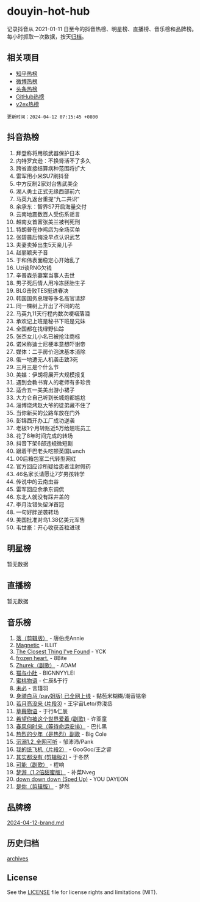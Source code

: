 # douyin-hot-hub

记录抖音从 2021-01-11 日至今的抖音热榜、明星榜、直播榜、音乐榜和品牌榜。每小时抓取一次数据，按天[归档](archives)。

## 相关项目

- [知乎热榜](https://github.com/lonnyzhang423/zhihu-hot-hub)
- [微博热榜](https://github.com/lonnyzhang423/weibo-hot-hub)
- [头条热榜](https://github.com/lonnyzhang423/toutiao-hot-hub)
- [GitHub热榜](https://github.com/lonnyzhang423/github-hot-hub)
- [v2ex热榜](https://github.com/lonnyzhang423/v2ex-hot-hub)


`更新时间：2024-04-12 07:15:45 +0800`

## 抖音热榜

1. 拜登称将用核武器保护日本
1. 内特罗宾逊：不换肾活不了多久
1. 跨省直接结算病种范围将扩大
1. 雷军用小米SU7刷抖音
1. 中方反制2家对台售武美企
1. 湖人勇士正式无缘西部前六
1. 马英九返台重提“九二共识”
1. 余承东：智界S7开启海量交付
1. 云南地震数百人受伤系谣言
1. 越南女首富张美兰被判死刑
1. 特朗普在炸鸡店为全场买单
1. 张碧晨后悔没早点认识武艺
1. 夫妻卖掉出生5天亲儿子
1. 赵丽颖夹子音
1. 于和伟表面稳定心开始乱了
1. Uzi谈RNG欠钱
1. 辛普森杀妻案当事人去世
1. 男子死后情人用冷冻胚胎生子
1. BLG击败TES挺进春决
1. 韩国国务总理等多名高官请辞
1. 同一棵树上开出了不同的花
1. 马英九11天行程内数次哽咽落泪
1. 承欢记上班是秘书下班是兄妹
1. 全国都在找绿野仙踪
1. 张杰女儿小名已被抢注商标
1. 诺米称迪士尼梗本意想吓谢帝
1. 媒体：二手房价泡沫基本消除
1. 俄一地遭无人机袭击致3死
1. 三月三是个什么节
1. 美媒：伊朗将展开大规模报复
1. 遇到会教书育人的老师有多珍贵
1. 适合五一美美出游小裙子
1. 大力仑自己听到长城炮都尴尬
1. 淄博烧烤赵大爷的徒弟藏不住了
1. 当你新买的公路车放在门外
1. 彭锦西开办工厂成功逆袭
1. 老板1个月转账近5万给翘班员工
1. 花了8年时间完成的转场
1. 抖音下架6部违规微短剧
1. 跟着干巴老头吃顿英国Lunch
1. 00后箱包富二代转型网红
1. 官方回应诊所疑给患者注射假药
1. 46名家长请愿让7岁男孩转学
1. 传说中的云南虫谷
1. 雷军回应余承东调侃
1. 东北人就没有踩井盖的
1. 李月汝错失留洋首冠
1. 一句好胖逆袭转场
1. 美国批准对乌1.38亿美元军售
1. 韦世豪：开心收获首粒进球

## 明星榜

暂无数据

## 直播榜

暂无数据

## 音乐榜

1. [落（剪辑版）](https://sf5-hl-cdn-tos.douyinstatic.com/obj/tos-cn-ve-2774/o0h6HvN1BBbli9LtU3i5fQIleBQMF5Cg4TZmmC) - 唐伯虎Annie
1. [Magnetic](https://sf6-cdn-tos.douyinstatic.com/obj/tos-cn-ve-2774/oAQCYdBNZfLACGDmVFAsfAtpy32tqErgQ3XgBN) - ILLIT
1. [The Closest Thing I've Found](https://sf3-cdn-tos.douyinstatic.com/obj/tos-cn-ve-2774/514ab5d9146f4d2ca454b7adff8e5e4d) - YCK
1. [frozen heart.](https://sf5-hl-cdn-tos.douyinstatic.com/obj/tos-cn-ve-2774/oIIWJfyjIACZA9zQMtnJ6hQQhFC4vhCupoRBsO) - 8Bite
1. [Zhurek（副歌）](https://sf6-cdn-tos.douyinstatic.com/obj/tos-cn-ve-2774/ooQm8FBZQDlf0btEYgVpCcSCQfrdJGBEKZYBGS) - ADAM
1. [猫与小肚](https://sf5-hl-cdn-tos.douyinstatic.com/obj/tos-cn-ve-2774/osZeoClMECgK8DYl6VebABgbchEtPYQjZEnRtd) - BIGNNYYLEI
1. [蜜桃物语](https://sf3-cdn-tos.douyinstatic.com/obj/tos-cn-ve-2774/oIhOSCZtIACtYU4XQkngiW9kCBfVD1Fz9IYeqL) - 仁辰&于行
1. [未必](https://sf3-cdn-tos.douyinstatic.com/obj/tos-cn-ve-2774/ogntQMFnKQDZUgTCYuJgfLEtleYZZFxBQqhhFB) - 言瑾羽
1. [身骑白马 (pay姐版) 已全网上线](https://sf6-cdn-tos.douyinstatic.com/obj/tos-cn-ve-2774/oQLO5ZgLsFkaDhdIIveF2zUCgfweY0gWaH4AQG) - 黏苞米糊糊/潮音铭帝
1. [若月亮没来 (片段3)](https://sf27-cdn-tos.douyinstatic.com/obj/tos-cn-ve-2774/okfyEUsGW1B1ovJi5JiN9IjvAT2lMwA054GoEB) - 王宇宙Leto/乔浚丞
1. [草莓物语](https://sf6-cdn-tos.douyinstatic.com/obj/tos-cn-ve-2774/okynhJ7jEAIIZBfsLgYMEI8QC3WbQNN66RKzhT) - 于行&仁辰
1. [希望你被这个世界爱着 (副歌)](https://sf3-cdn-tos.douyinstatic.com/obj/tos-cn-ve-2774/oUHCmWQfZlE3QQBKBeD8rCFLpJzPgCpImhsxMt) - 许亚童
1. [春风何时来（等待命运安排）](https://sf5-hl-cdn-tos.douyinstatic.com/obj/tos-cn-ve-2774/oICBNbD3gelMfB4WgiD1KI2jQtXZE2FgHLwtsl) - 巴扎黑
1. [热烈的少年（是热烈）副歌](https://sf5-hl-cdn-tos.douyinstatic.com/obj/tos-cn-ve-2774/owVNI0CLDAUMtSz6TEYvfFBFL4UDFFhLfgK8fa) - Big Cole
1. [沉溺1.2_全网可听](https://sf5-hl-cdn-tos.douyinstatic.com/obj/tos-cn-ve-2774/ok2QoiBqsWAX9McZmWiI9gAB0EzwD4Xj6yfmtH) - 邹沛沛/Pank
1. [我的纸飞机（片段2）](https://sf5-hl-cdn-tos.douyinstatic.com/obj/tos-cn-ve-2774/oM2ZrKcg2CD5AeRB2gkeXOFB1IxAGJdZPazYHf) - GooGoo/王之睿
1. [其实都没有 (剪辑版2)](https://sf5-hl-cdn-tos.douyinstatic.com/obj/tos-cn-ve-2774/oEBNQenHZtBhxYjGgUDQk0BCHTigQafgFlbQ7k) - 于冬然
1. [可能（副歌）](https://sf5-hl-cdn-tos.douyinstatic.com/obj/tos-cn-ve-2774/cde1731888894259b333569393c2fb51) - 程响
1. [梦游（1.2倍甜蜜版）](https://sf3-cdn-tos.douyinstatic.com/obj/tos-cn-ve-2774/o4gyAUm8hwufoEABmwVIiQtHsFuGzAEEWtNMzo) - 补菜Nveg
1. [down down down (Sped Up)](https://sf5-hl-cdn-tos.douyinstatic.com/obj/tos-cn-ve-2774/ow80iABiXIO9DsFwK6WeZKMaJRi3BPJAotDy8m) - YOU DAYEON
1. [是你（剪辑版）](https://sf5-hl-cdn-tos.douyinstatic.com/obj/tos-cn-ve-2774/46019dae783c4c969944217fe1cfafc4) - 梦然

## 品牌榜

[2024-04-12-brand.md](archives/2024-04-12-brand.md)

## 历史归档

[archives](archives)

## License

See the [LICENSE](LICENSE) file for license rights and limitations (MIT).
